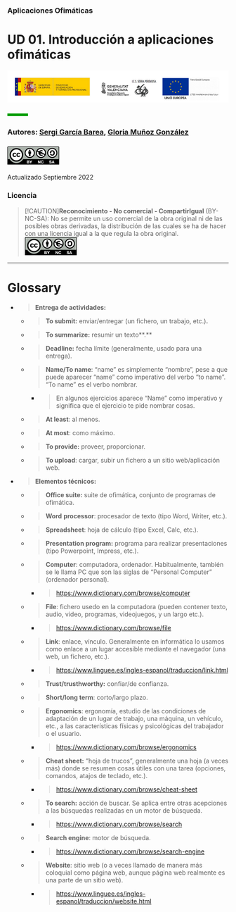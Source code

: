 ### Aplicaciones Ofimáticas

# UD 01. Introducción a aplicaciones ofimáticas

![banner](./media/banner.png)

![short-line](./media/short-line.png)

### Autores: <u>Sergi García Barea</u>, <u>Gloria Muñoz González</u>
### ![image-BY-NC-SA.png](./media/image-BY-NC-SA.png)

Actualizado Septiembre 2022

### Licencia

> [!CAUTION]**Reconocimiento - No comercial - CompartirIgual** (BY-NC-SA): No se permite un uso comercial de la obra original ni de las posibles obras derivadas, la distribución de las cuales se ha de hacer con una licencia igual a la que regula la obra original.
> ![image-BY-NC-SA.png](./media/image-BY-NC-SA.png)

----

# Glossary

  - > **Entrega de actividades:**
    
      - > **To submit:** enviar/entregar (un fichero, un trabajo, etc.)**.**
    
      - > **To summarize:** resumir un texto**.**
    
      - > **Deadline:** fecha límite (generalmente, usado para una entrega).
    
      - > **Name/To name**: “name” es simplemente “nombre”, pese a que puede aparecer “name” como imperativo del verbo “to name”. “To name” es el verbo nombrar.
        
          - > En algunos ejercicios aparece “Name” como imperativo y significa que el ejercicio te pide nombrar cosas.
    
      - > **At least**: al menos.
    
      - > **At most**: como máximo.
    
      - > **To provide:** proveer, proporcionar.
    
      - > **To upload**: cargar, subir un fichero a un sitio web/aplicación web.

  - > **Elementos técnicos:**
    
      - > **Office suite:** suite de ofimática, conjunto de programas de ofimática.
    
      - > **Word** **processor**: procesador de texto (tipo Word, Writer, etc.).
    
      - > **Spreadsheet**: hoja de cálculo (tipo Excel, Calc, etc.).
    
      - > **Presentation program:** programa para realizar presentaciones (tipo Powerpoint, Impress, etc.).
    
      - > **Computer**: computadora, ordenador. Habitualmente, también se le llama PC que son las siglas de “Personal Computer” (ordenador personal).
        
          - > [<span class="underline">https://www.dictionary.com/browse/computer</span>](https://www.dictionary.com/browse/computer)
    
      - > **File**: fichero usedo en la computadora (pueden contener texto, audio, video, programas, videojuegos, y un largo etc.).
        
          - > [<span class="underline">https://www.dictionary.com/browse/file</span>](https://www.dictionary.com/browse/file)
    
      - > **Link**: enlace, vínculo. Generalmente en informática lo usamos como enlace a un lugar accesible mediante el navegador (una web, un fichero, etc.).
        
          - > [<span class="underline">https://www.linguee.es/ingles-espanol/traduccion/link.html</span>](https://www.linguee.es/ingles-espanol/traduccion/link.html)
    
      - > **Trust/trusthworthy:** confiar/de confianza.
    
      - > **Short/long term**: corto/largo plazo.
    
      - > **Ergonomics**: ergonomía, estudio de las condiciones de adaptación de un lugar de trabajo, una máquina, un vehículo, etc., a las características físicas y psicológicas del trabajador o el usuario.
        
          - > [<span class="underline">https://www.dictionary.com/browse/ergonomics</span>](https://www.dictionary.com/browse/ergonomics)
    
      - > **Cheat sheet:** “hoja de trucos”, generalmente una hoja (a veces más) donde se resumen cosas útiles con una tarea (opciones, comandos, atajos de teclado, etc.).
        
          - > [<span class="underline">https://www.dictionary.com/browse/cheat-sheet</span>](https://www.dictionary.com/browse/cheat-sheet)
    
      - > **To search:** acción de buscar. Se aplica entre otras acepciones a las búsquedas realizadas en un motor de búsqueda.
        
          - > [<span class="underline">https://www.dictionary.com/browse/search</span>](https://www.dictionary.com/browse/search)
    
      - > **Search engine**: motor de búsqueda.
        
          - > [<span class="underline">https://www.dictionary.com/browse/search-engine</span>](https://www.dictionary.com/browse/search-engine)
    
      - > **Website**: sitio web (o a veces llamado de manera más coloquial como página web, aunque página web realmente es una parte de un sitio web).
        
          - > [<span class="underline">https://www.linguee.es/ingles-espanol/traduccion/website.html</span>](https://www.linguee.es/ingles-espanol/traduccion/website.html)

